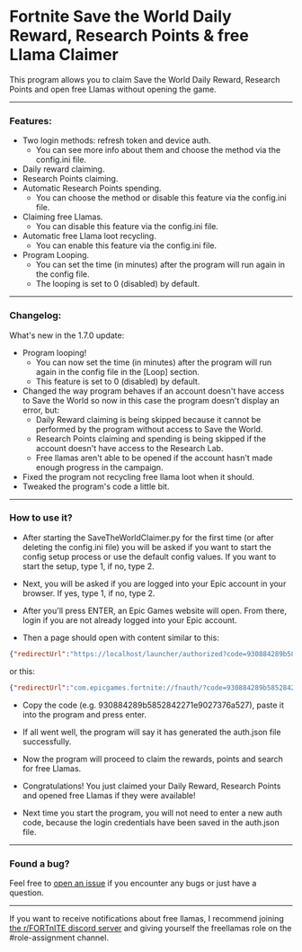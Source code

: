# Fortnite Save the World Daily Reward, Research Points & free Llama Claimer

This program allows you to claim Save the World Daily Reward, Research Points and open free Llamas without opening the game.

---
### Features:
- Two login methods: refresh token and device auth.
  - You can see more info about them and choose the method via the config.ini file.
- Daily reward claiming.
- Research Points claiming.
- Automatic Research Points spending.
  - You can choose the method or disable this feature via the config.ini file.
- Claiming free Llamas.
  - You can disable this feature via the config.ini file.
- Automatic free Llama loot recycling.
  - You can enable this feature via the config.ini file.
- Program Looping.
  - You can set the time (in minutes) after the program will run again in the config file.
  - The looping is set to 0 (disabled) by default.
---
### Changelog:
What's new in the 1.7.0 update:
- Program looping!
  - You can now set the time (in minutes) after the program will run again in the config file in the \[Loop\] section.
  - This feature is set to 0 (disabled) by default.
- Changed the way program behaves if an account doesn't have access to Save the World so now in this case the program doesn't display an error, but:
  - Daily Reward claiming is being skipped because it cannot be performed by the program without access to Save the World.
  - Research Points claiming and spending is being skipped if the account doesn't have access to the Research Lab.
  - Free llamas aren't able to be opened if the account hasn't made enough progress in the campaign.
- Fixed the program not recycling free llama loot when it should.
- Tweaked the program's code a little bit.
---

### How to use it?

- After starting the SaveTheWorldClaimer.py for the first time (or after deleting the config.ini file) you will be asked if you want to start the config setup process or use the default config values. If you want to start the setup, type 1, if no, type 2.

- Next, you will be asked if you are logged into your Epic account in your browser. If yes, type 1, if no, type 2.

- After you'll press ENTER, an Epic Games website will open. From there, login if you are not already logged into your Epic account.

- Then a page should open with content similar to this:

```json
{"redirectUrl":"https://localhost/launcher/authorized?code=930884289b5852842271e9027376a527","authorizationCode":"930884289b5852842271e9027376a527","sid":null}
```
or this:
```json
{"redirectUrl":"com.epicgames.fortnite://fnauth/?code=930884289b5852842271e9027376a527","authorizationCode":"930884289b5852842271e9027376a527","sid":null}
```

- Copy the code (e.g. 930884289b5852842271e9027376a527), paste it into the program and press enter.

- If all went well, the program will say it has generated the auth.json file successfully.

- Now the program will proceed to claim the rewards, points and search for free Llamas.

- Congratulations! You just claimed your Daily Reward, Research Points and opened free Llamas if they were available!

- Next time you start the program, you will not need to enter a new auth code, because the login credentials have been saved in the auth.json file.
---

### Found a bug?
Feel free to [open an issue](https://github.com/PRO100KatYT/SaveTheWorldClaimer/issues/new "Click here if you want to open an issue.") if you encounter any bugs or just have a question.

---

If you want to receive notifications about free llamas, I recommend joining [the r/FORTnITE discord server](https://discord.gg/PjqZaDmV8D "Here is the link :D") and giving yourself the freellamas role on the #role-assignment channel.